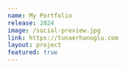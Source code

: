 ```yaml
---
name: My Portfolio
release: 2024
image: /social-preview.jpg
link: https://tunaerhanoglu.com
layout: project
featured: true
---
```

